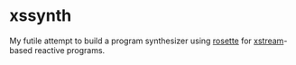 # xssynth

My futile attempt to build a program synthesizer using [rosette](https://docs.racket-lang.org/rosette-guide/index.html) for [xstream](https://github.com/staltz/xstream)-based reactive programs.

